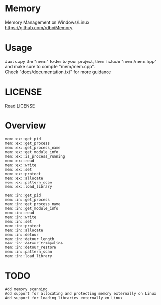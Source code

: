 # Memory
Memory Management on Windows/Linux  
https://github.com/rdbo/Memory  

# Usage
Just copy the "mem" folder to your project, then include "mem/mem.hpp" and make sure to compile "mem/mem.cpp".  
Check "docs/documentation.txt" for more guidance  

# LICENSE
Read LICENSE  

# Overview
```
mem::ex::get_pid
mem::ex::get_process
mem::ex::get_process_name
mem::ex::get_module_info
mem::ex::is_process_running
mem::ex::read
mem::ex::write
mem::ex::set
mem::ex::protect
mem::ex::allocate
mem::ex::pattern_scan
mem::ex::load_library

mem::in::get_pid
mem::in::get_process
mem::in::get_process_name
mem::in::get_module_info
mem::in::read
mem::in::write
mem::in::set
mem::in::protect
mem::in::allocate
mem::in::detour
mem::in::detour_length
mem::in::detour_trampoline
mem::in::detour_restore
mem::in::pattern_scan
mem::in::load_library
```

# TODO
```
Add memory scanning
Add support for allocating and protecting memory externally on Linux
Add support for loading libraries externally on Linux
```
